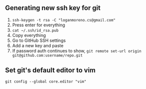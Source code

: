 ## Generating new ssh key for git
1. ```ssh-keygen -t rsa -C "loganmoreno.cs@gmail.com"```
2. Press enter for everything
3. ```cat ~/.ssh/id_rsa.pub```
4. Copy everything
5. Go to GitHub SSH settings
6. Add a new key and paste
7. If password auth continues to show, ```git remote set-url origin git@github.com:username/repo.git```

## Set git's default editor to vim
```git config --global core.editor "vim"```
